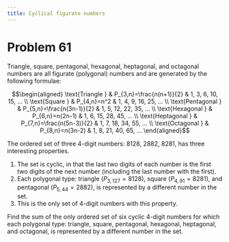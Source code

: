 ```yaml
---
title: Cyclical figurate numbers
---
```

# Problem 61

Triangle, square, pentagonal, hexagonal, heptagonal, and octagonal numbers are all figurate (polygonal) numbers and are generated by the following formulae:

$$\begin{aligned}
\text{Triangle } & P_{3,n}=\frac{n(n+1)}{2} & 1, 3, 6, 10, 15, ... \\
\text{Square } & P_{4,n}=n^2 & 1, 4, 9, 16, 25, ... \\
\text{Pentagonal } & P_{5,n}=\frac{n(3n-1)}{2} & 1, 5, 12, 22, 35, ... \\
\text{Hexagonal } & P_{6,n}=n(2n-1) & 1, 6, 15, 28, 45, ... \\
\text{Heptagonal } & P_{7,n}=\frac{n(5n-3)}{2} & 1, 7, 18, 34, 55, ... \\
\text{Octagonal } & P_{8,n}=n(3n-2) & 1, 8, 21, 40, 65, ...
\end{aligned}$$

The ordered set of three 4-digit numbers: 8128, 2882, 8281, has three interesting properties.

1.  The set is cyclic, in that the last two digits of each number is the first two digits of the next number (including the last number with the first).
2.  Each polygonal type: triangle ($P_{3,127}=8128$), square ($P_{4,91}=8281$), and pentagonal ($P_{5,44}=2882$), is represented by a different number in the set.
3.  This is the only set of 4-digit numbers with this property.

Find the sum of the only ordered set of six cyclic 4-digit numbers for which each polygonal type: triangle, square, pentagonal, hexagonal, heptagonal, and octagonal, is represented by a different number in the set.
